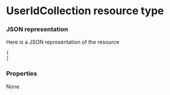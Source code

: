 # UserIdCollection resource type



### JSON representation

Here is a JSON representation of the resource

<!-- {
  "blockType": "resource",
  "optionalProperties": [

  ],
  "@odata.type": "microsoft.graph.useridcollection"
}-->

```json
{
}

```
### Properties
None

<!-- uuid: 8e112c81-d1ed-48b7-b26a-3b02d8edddc2
2015-10-24 21:49:48 UTC -->
<!-- {
  "type": "#page.annotation",
  "description": "UserIdCollection resource",
  "keywords": "",
  "section": "documentation",
  "tocPath": ""
}-->